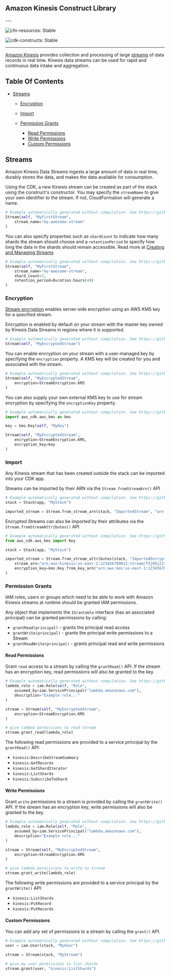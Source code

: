 ## Amazon Kinesis Construct Library

<!--BEGIN STABILITY BANNER-->---


![cfn-resources: Stable](https://img.shields.io/badge/cfn--resources-stable-success.svg?style=for-the-badge)

![cdk-constructs: Stable](https://img.shields.io/badge/cdk--constructs-stable-success.svg?style=for-the-badge)

---
<!--END STABILITY BANNER-->

[Amazon Kinesis](https://docs.aws.amazon.com/streams/latest/dev/introduction.html) provides collection and processing of large
[streams](https://aws.amazon.com/streaming-data/) of data records in real time. Kinesis data streams can be used for rapid and continuous data
intake and aggregation.

## Table Of Contents

* [Streams](#streams)

  * [Encryption](#encryption)
  * [Import](#import)
  * [Permission Grants](#permission-grants)

    * [Read Permissions](#read-permissions)
    * [Write Permissions](#write-permissions)
    * [Custom Permissions](#custom-permissions)

## Streams

Amazon Kinesis Data Streams ingests a large amount of data in real time, durably stores the data, and makes the data available for consumption.

Using the CDK, a new Kinesis stream can be created as part of the stack using the construct's constructor. You may specify the `streamName` to give
your own identifier to the stream. If not, CloudFormation will generate a name.

```python
# Example automatically generated without compilation. See https://github.com/aws/jsii/issues/826
Stream(self, "MyFirstStream",
    stream_name="my-awesome-stream"
)
```

You can also specify properties such as `shardCount` to indicate how many shards the stream should choose and a `retentionPeriod`
to specify how long the data in the shards should remain accessible.
Read more at [Creating and Managing Streams](https://docs.aws.amazon.com/streams/latest/dev/working-with-streams.html)

```python
# Example automatically generated without compilation. See https://github.com/aws/jsii/issues/826
Stream(self, "MyFirstStream",
    stream_name="my-awesome-stream",
    shard_count=3,
    retention_period=Duration.hours(48)
)
```

### Encryption

[Stream encryption](https://docs.aws.amazon.com/AWSCloudFormation/latest/UserGuide/aws-properties-kinesis-stream-streamencryption.html) enables
server-side encryption using an AWS KMS key for a specified stream.

Encryption is enabled by default on your stream with the master key owned by Kinesis Data Streams in regions where it is supported.

```python
# Example automatically generated without compilation. See https://github.com/aws/jsii/issues/826
Stream(self, "MyEncryptedStream")
```

You can enable encryption on your stream with a user-managed key by specifying the `encryption` property.
A KMS key will be created for you and associated with the stream.

```python
# Example automatically generated without compilation. See https://github.com/aws/jsii/issues/826
Stream(self, "MyEncryptedStream",
    encryption=StreamEncryption.KMS
)
```

You can also supply your own external KMS key to use for stream encryption by specifying the `encryptionKey` property.

```python
# Example automatically generated without compilation. See https://github.com/aws/jsii/issues/826
import aws_cdk.aws_kms as kms

key = kms.Key(self, "MyKey")

Stream(self, "MyEncryptedStream",
    encryption=StreamEncryption.KMS,
    encryption_key=key
)
```

### Import

Any Kinesis stream that has been created outside the stack can be imported into your CDK app.

Streams can be imported by their ARN via the `Stream.fromStreamArn()` API

```python
# Example automatically generated without compilation. See https://github.com/aws/jsii/issues/826
stack = Stack(app, "MyStack")

imported_stream = Stream.from_stream_arn(stack, "ImportedStream", "arn:aws:kinesis:us-east-2:123456789012:stream/f3j09j2230j")
```

Encrypted Streams can also be imported by their attributes via the `Stream.fromStreamAttributes()` API

```python
# Example automatically generated without compilation. See https://github.com/aws/jsii/issues/826
from aws_cdk.aws_kms import Key

stack = Stack(app, "MyStack")

imported_stream = Stream.from_stream_attributes(stack, "ImportedEncryptedStream",
    stream_arn="arn:aws:kinesis:us-east-2:123456789012:stream/f3j09j2230j",
    encryption_key=kms.Key.from_key_arn("arn:aws:kms:us-east-1:123456789012:key/12345678-1234-1234-1234-123456789012")
)
```

### Permission Grants

IAM roles, users or groups which need to be able to work with Amazon Kinesis streams at runtime should be granted IAM permissions.

Any object that implements the `IGrantable` interface (has an associated principal) can be granted permissions by calling:

* `grantRead(principal)` - grants the principal read access
* `grantWrite(principal)` - grants the principal write permissions to a Stream
* `grantReadWrite(principal)` - grants principal read and write permissions

#### Read Permissions

Grant `read` access to a stream by calling the `grantRead()` API.
If the stream has an encryption key, read permissions will also be granted to the key.

```python
# Example automatically generated without compilation. See https://github.com/aws/jsii/issues/826
lambda_role = iam.Role(self, "Role",
    assumed_by=iam.ServicePrincipal("lambda.amazonaws.com"),
    description="Example role..."
)

stream = Stream(self, "MyEncryptedStream",
    encryption=StreamEncryption.KMS
)

# give lambda permissions to read stream
stream.grant_read(lambda_role)
```

The following read permissions are provided to a service principal by the `grantRead()` API:

* `kinesis:DescribeStreamSummary`
* `kinesis:GetRecords`
* `kinesis:GetShardIterator`
* `kinesis:ListShards`
* `kinesis:SubscribeToShard`

#### Write Permissions

Grant `write` permissions to a stream is provided by calling the `grantWrite()` API.
If the stream has an encryption key, write permissions will also be granted to the key.

```python
# Example automatically generated without compilation. See https://github.com/aws/jsii/issues/826
lambda_role = iam.Role(self, "Role",
    assumed_by=iam.ServicePrincipal("lambda.amazonaws.com"),
    description="Example role..."
)

stream = Stream(self, "MyEncryptedStream",
    encryption=StreamEncryption.KMS
)

# give lambda permissions to write to stream
stream.grant_write(lambda_role)
```

The following write permissions are provided to a service principal by the `grantWrite()` API:

* `kinesis:ListShards`
* `kinesis:PutRecord`
* `kinesis:PutRecords`

#### Custom Permissions

You can add any set of permissions to a stream by calling the `grant()` API.

```python
# Example automatically generated without compilation. See https://github.com/aws/jsii/issues/826
user = iam.User(stack, "MyUser")

stream = Stream(stack, "MyStream")

# give my user permissions to list shards
stream.grant(user, "kinesis:ListShards")
```
